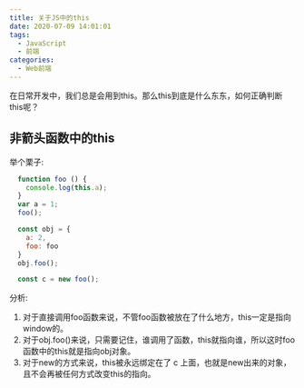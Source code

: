 ```yaml
---
title: 关于JS中的this
date: 2020-07-09 14:01:01
tags:
  - JavaScript
  - 前端
categories:
  - Web前端
---
```

在日常开发中，我们总是会用到this。那么this到底是什么东东，如何正确判断this呢？

## 非箭头函数中的this

举个栗子:

```JavaScript
  function foo () {
    console.log(this.a);
  }
  var a = 1;
  foo();

  const obj = {
    a: 2,
    foo: foo
  }
  obj.foo();

  const c = new foo();
```
分析:
1. 对于直接调用foo函数来说，不管foo函数被放在了什么地方，this一定是指向window的。
2. 对于obj.foo()来说，只需要记住，谁调用了函数，this就指向谁，所以这时foo函数中的this就是指向obj对象。
3. 对于new的方式来说，this被永远绑定在了 c 上面，也就是new出来的对象，且不会再被任何方式改变this的指向。


